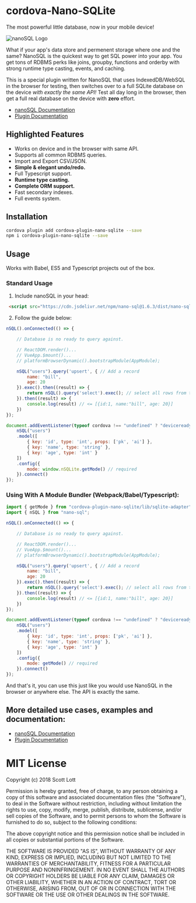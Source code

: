 # cordova-Nano-SQLite

The most powerful little database, now in your mobile device!

<img src="https://raw.githubusercontent.com/ClickSimply/Nano-SQL/master/logo.png" alt="nanoSQL Logo">

What if your app's data store and permenent storage where one and the same?  NanoSQL is the quickest way to get SQL power into your app. You get tons of RDBMS perks like joins, groupby, functions and orderby with strong runtime type casting, events, and caching.  

This is a special plugin written for NanoSQL that uses IndexedDB/WebSQL in the browser for testing, then switches over to a full SQLite database on the device *with exactly the same API!*  Test all day long in the browser, then get a full real database on the device with **zero** effort.

- [nanoSQL Documentation](https://docs.nanosql.io/)
- [Plugin Documentation](https://docs.nanosql.io/adapters/sqlite-cordova/)

## Highlighted Features
- Works on device and in the browser with same API.
- Supports all common RDBMS queries.
- Import and Export CSV/JSON.
- **Simple & elegant undo/redo.**
- Full Typescript support.
- **Runtime type casting.**
- **Complete ORM support.**
- Fast secondary indexes.
- Full events system.


## Installation

```sh
cordova plugin add cordova-plugin-nano-sqlite --save
npm i cordova-plugin-nano-sqlite --save
```

## Usage

Works with Babel, ES5 and Typescript projects out of the box.

### Standard Usage
1. Include nanoSQL in your head:

```html
 <script src="https://cdn.jsdelivr.net/npm/nano-sql@1.6.3/dist/nano-sql.min.js"></script> 
```

2. Follow the guide below:

```js
nSQL().onConnected(() => {

    // Database is no ready to query against.

    // ReactDOM.render()...
    // VueApp.$mount()...
    // platformBrowserDynamic().bootstrapModule(AppModule);

    nSQL("users").query('upsert', { // Add a record
        name: "bill",
        age: 20
    }).exec().then((result) => {
        return nSQL().query('select').exec(); // select all rows from the current active table
    }).then((result) => {
        console.log(result) // <= [{id:1, name:"bill", age: 20}]
    })
});

document.addEventListener(typeof cordova !== "undefined" ? "deviceready" : "DOMContentLoaded", () => {
    nSQL("users")
    .model([
        { key: 'id', type: 'int', props: ['pk', 'ai'] },
        { key: 'name', type: 'string' },
        { key: 'age', type: 'int' }
    ])
    .config({
        mode: window.nSQLite.getMode() // required
    }).connect()
});
```



### Using With A Module Bundler (Webpack/Babel/Typescript):

```js
import { getMode } from "cordova-plugin-nano-sqlite/lib/sqlite-adapter";
import { nSQL } from "nano-sql";

nSQL().onConnected(() => {

    // Database is no ready to query against.

    // ReactDOM.render()...
    // VueApp.$mount()...
    // platformBrowserDynamic().bootstrapModule(AppModule);

    nSQL("users").query('upsert', { // Add a record
        name: "bill",
        age: 20
    }).exec().then((result) => {
        return nSQL().query('select').exec(); // select all rows from the current active table
    }).then((result) => {
        console.log(result) // <= [{id:1, name:"bill", age: 20}]
    })
});

document.addEventListener(typeof cordova !== "undefined" ? "deviceready" : "DOMContentLoaded", () => {
    nSQL("users")
    .model([
        { key: 'id', type: 'int', props: ['pk', 'ai'] },
        { key: 'name', type: 'string' },
        { key: 'age', type: 'int' }
    ])
    .config({
        mode: getMode() // required
    }).connect()
});
```

And that's it, you can use this just like you would use NanoSQL in the browser or anywhere else.  The API is exactly the same.


## More detailed use cases, examples and documentation: 
- [nanoSQL Documentation](https://docs.nanosql.io/)
- [Plugin Documentation](https://docs.nanosql.io/adapters/sqlite-cordova/)

# MIT License

Copyright (c) 2018 Scott Lott

Permission is hereby granted, free of charge, to any person obtaining a copy
of this software and associated documentation files (the "Software"), to deal
in the Software without restriction, including without limitation the rights
to use, copy, modify, merge, publish, distribute, sublicense, and/or sell
copies of the Software, and to permit persons to whom the Software is
furnished to do so, subject to the following conditions:

The above copyright notice and this permission notice shall be included in all
copies or substantial portions of the Software.

THE SOFTWARE IS PROVIDED "AS IS", WITHOUT WARRANTY OF ANY KIND, EXPRESS OR
IMPLIED, INCLUDING BUT NOT LIMITED TO THE WARRANTIES OF MERCHANTABILITY,
FITNESS FOR A PARTICULAR PURPOSE AND NONINFRINGEMENT. IN NO EVENT SHALL THE
AUTHORS OR COPYRIGHT HOLDERS BE LIABLE FOR ANY CLAIM, DAMAGES OR OTHER
LIABILITY, WHETHER IN AN ACTION OF CONTRACT, TORT OR OTHERWISE, ARISING FROM,
OUT OF OR IN CONNECTION WITH THE SOFTWARE OR THE USE OR OTHER DEALINGS IN THE
SOFTWARE.